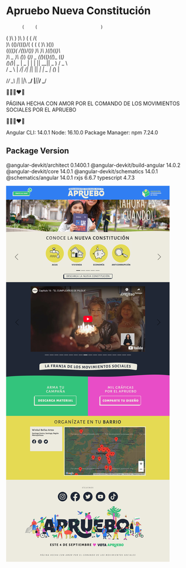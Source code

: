 # Apruebo Nueva Constitución

          (    (                        )   
   (      )\ ) )\ )              (   ( /(   
   )\    (()/((()/(    (   (   ( )\  )\())  
((((_)(   /(_))/(_))   )\  )\  )((_)((_)\   
 )\ _ )\ (_)) (_))  _ ((_)((_)((_)_   ((_)  
 (_)_\(_)| _ \| _ \| | | || __|| _ ) / _ \  
  / _ \  |  _/|   /| |_| || _| | _ \| (_) | 
  
 /_/ \_\ |_|  |_|_\ \___/ |___||___/ \___/

💛💙💜❤️💚

PÁGINA HECHA CON AMOR POR EL COMANDO DE LOS MOVIMIENTOS SOCIALES POR EL APRUEBO

💛💙💜❤️💚

Angular CLI: 14.0.1
Node: 16.10.0
Package Manager: npm 7.24.0


Package                         Version
---------------------------------------------------------
@angular-devkit/architect       0.1400.1
@angular-devkit/build-angular   14.0.2
@angular-devkit/core            14.0.1
@angular-devkit/schematics      14.0.1
@schematics/angular             14.0.1
rxjs                            6.6.7
typescript                      4.7.3

![Image description](cover.png)

